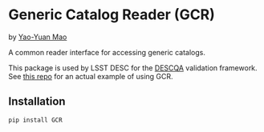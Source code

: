 # Generic Catalog Reader (GCR)
by [Yao-Yuan Mao](https://yymao.github.io)

A common reader interface for accessing generic catalogs. 

This package is used by LSST DESC for the [DESCQA](https://github.com/LSSTDESC/descqa) validation framework. See [this repo](https://github.com/LSSTDESC/gcr-catalogs) for an actual example of using GCR.


## Installation

    pip install GCR
